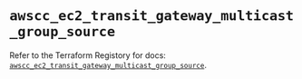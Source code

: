 # `awscc_ec2_transit_gateway_multicast_group_source`

Refer to the Terraform Registory for docs: [`awscc_ec2_transit_gateway_multicast_group_source`](https://registry.terraform.io/providers/hashicorp/awscc/0.70.0/docs/resources/ec2_transit_gateway_multicast_group_source).
